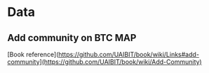 # Data
## Add community on BTC MAP
[Book reference](https://github.com/UAIBIT/book/wiki/Links#add-community](https://github.com/UAIBIT/book/wiki/Add-Community)
